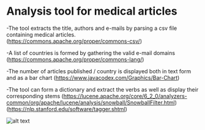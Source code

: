 # Analysis tool for medical articles


-The tool extracts the title, authors and e-mails by parsing a csv file containing medical articles.
(https://commons.apache.org/proper/commons-csv/)

-A list of countries is formed by gathering the valid e-mail domains
(https://commons.apache.org/proper/commons-lang/)

-The number of articles published / country is displayed both in text form and as a bar chart (https://www.javacodex.com/Graphics/Bar-Chart)

-The tool can form a dictionary and extract the verbs as well as display their corresponding stems
(https://lucene.apache.org/core/6_2_0/analyzers-common/org/apache/lucene/analysis/snowball/SnowballFilter.html)
(https://nlp.stanford.edu/software/tagger.shtml)


![alt text](https://i.imgur.com/Jj1Ji8y.png)
